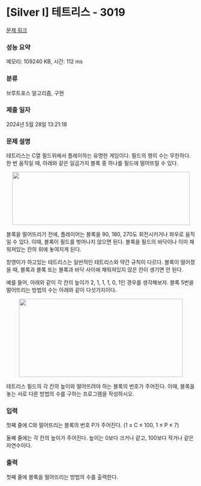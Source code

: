 # [Silver I] 테트리스 - 3019 

[문제 링크](https://www.acmicpc.net/problem/3019) 

### 성능 요약

메모리: 109240 KB, 시간: 112 ms

### 분류

브루트포스 알고리즘, 구현

### 제출 일자

2024년 5월 28일 13:21:18

### 문제 설명

<p>테트리스는 C열 필드위에서 플레이하는 유명한 게임이다. 필드의 행의 수는 무한하다. 한 번 움직일 때, 아래와 같은 일곱가지 블록 중 하나를 필드에 떨어뜨릴 수 있다.</p>

<p style="text-align: center;"><img alt="" src="https://upload.acmicpc.net/25d624ab-3c81-4905-8f3f-fb26bf1819ed/-/preview/" style="width: 473px; height: 141px;"></p>

<p>블록을 떨어뜨리기 전에, 플레이어는 블록을 90, 180, 270도 회전시키거나 좌우로 움직일 수 있다. 이때, 블록이 필드를 벗어나지 않으면 된다. 블록을 필드의 바닥이나 이미 채워져있는 칸의 위에 놓여지게 된다.</p>

<p>창영이가 하고있는 테트리스는 일반적인 테트리스와 약간 규칙이 다르다. 블록이 떨어졌을 때, 블록과 블록 또는 블록과 바닥 사이에 채워져있지 않은 칸이 생기면 안 된다.</p>

<p>예를 들어, 아래와 같이 각 칸의 높이가 2, 1, 1, 1, 0, 1인 경우를 생각해보자. 블록 5번을 떨어뜨리는 방법의 수는 아래와 같이 다섯가지이다.</p>

<p style="text-align: center;"><img alt="" src="https://upload.acmicpc.net/d1be878e-e7ee-4a00-94ca-a9d83e704d32/-/preview/" style="width: 436px; height: 208px;"></p>

<p>테트리스 필드의 각 칸의 높이와 떨어뜨려야 하는 블록의 번호가 주어진다. 이때, 블록을 놓는 서로 다른 방법의 수를 구하는 프로그램을 작성하시오.</p>

### 입력 

 <p>첫째 줄에 C와 떨어뜨리는 블록의 번호 P가 주어진다. (1 ≤ C ≤ 100, 1 ≤ P ≤ 7)</p>

<p>둘째 줄에는 각 칸의 높이가 주어진다. 높이는 0보다 크거나 같고, 100보다 작거나 같은 자연수이다.</p>

### 출력 

 <p>첫째 줄에 블록을 떨어뜨리는 방법의 수를 출력한다.</p>

